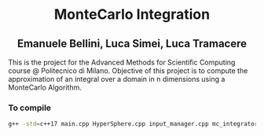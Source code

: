 # <div align="center"> MonteCarlo Integration </div>
## <div align="center"> Emanuele Bellini, Luca Simei, Luca Tramacere </div>

This is the project for the Advanced Methods for Scientific Computing course @ Politecnico di Milano. Objective of this project is to compute the approximation of an integral over a domain in n dimensions using a MonteCarlo Algorithm.

### To compile

```bash
g++ -std=c++17 main.cpp HyperSphere.cpp input_manager.cpp mc_integrator.cpp -I{your path to muparser folder}/muparser-2.3.4/include -o main
```
